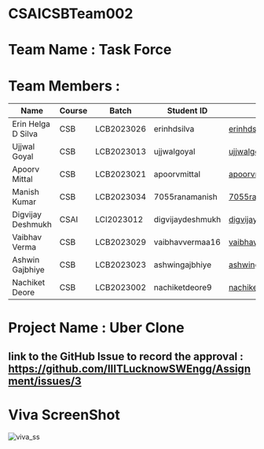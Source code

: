 # CSAICSBTeam002
# Team Name : Task Force
# Team Members :
| **Name**            | **Course** | **Batch**     | **Student ID** | **Email**                              | **Password**         |
|---------------------|------------|---------------|----------------|----------------------------------------|----------------------|
| Erin Helga D Silva  | CSB        | LCB2023026    | erinhdsilva    | erinhdsilva@gmail.com                  | erinhdsilva          |
| Ujjwal Goyal        | CSB        | LCB2023013    | ujjwalgoyal    | ujjwalgoyal.ajmercity@gmail.com        | Ujjwal0207           |
| Apoorv Mittal       | CSB        | LCB2023021    | apoorvmittal   | apoorvmittal9@gmail.com                | apoorv1110           |
| Manish Kumar        | CSB        | LCB2023034    | 7055ranamanish | 7055ranamanish@gmail.com               | manishk5507          |
| Digvijay Deshmukh   | CSAI       | LCI2023012    | digvijaydeshmukh| digvijaydeshmukh5555@outlook.com      | digvijay-555         |
| Vaibhav Verma       | CSB        | LCB2023029    | vaibhavvermaa16 | vaibhavvermaa16@gmail.com              | Vaibhavvermaa16      |
| Ashwin Gajbhiye     | CSB        | LCB2023023    | ashwingajbhiye | ashwingajbhiye36@gmail.com             | AshwinGajbhiye       |
| Nachiket Deore      | CSB        | LCB2023002    | nachiketdeore9  | nachiketdeore10@gmail.com              | nachiketdeore9       |

# Project Name : Uber Clone 
## link to the GitHub Issue to record the approval : https://github.com/IIITLucknowSWEngg/Assignment/issues/3

# Viva ScreenShot
![viva_ss](https://github.com/user-attachments/assets/45910cd0-6ce7-477a-a541-4e54476f0b9e)

